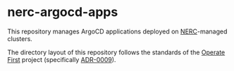 # nerc-argocd-apps

This repository manages ArgoCD applications deployed on [NERC][]-managed
clusters.

The directory layout of this repository follows the standards of the
[Operate First][] project (specifically [ADR-0009][]).

[nerc]: https://nerc.mghpcc.org
[operate first]: https://www.operate-first.cloud/
[adr-0009]: https://github.com/operate-first/blueprint/blob/main/docs/adr/0009-cluster-resources.md
